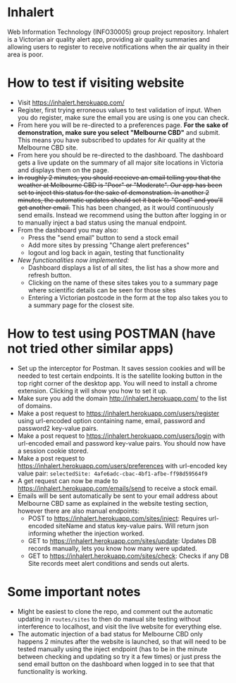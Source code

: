 # Inhalert
Web Information Technology (INFO30005) group project repository. Inhalert is a Victorian air quality alert app, providing air quality summaries
and allowing users to register to receive notifications when the air quality in their area is poor.

# How to test if visiting website
* Visit https://inhalert.herokuapp.com/
* Register, first trying erroneous values to test validation of input. When you do register, make sure the email you are using is one you can check.
* From here you will be re-directed to a preferences page. **For the sake of demonstration, make sure you select "Melbourne CBD"**
and submit. This means you have subscribed to updates for Air quality at the Melbourne CBD site.
* From here you should be re-directed to the dashboard. The dashboard gets a live update on the summary of all major site locations in Victoria and displays them on the page.
* ~~In roughly 2 minutes, you should receieve an email telling you that the weather at Melbourne CBD is "Poor" or "Moderate". Our app has been set to inject this status for the sake of demonstration.
In another 2 minutes, the automatic updates should set it back to "Good" and you'll get another email.~~ This has been changed, as it would continuously send emails. Instead we recommend using the button after logging in or to manually inject a bad status using the manual endpoint.
* From the dashboard you may also:
    * Press the "send email" button to send a stock email
    * Add more sites by pressing "Change alert preferences"
    * logout and log back in again, testing that functionality
* _New functionalities now implemented:_
    * Dashboard displays a list of all sites, the list has a show more and refresh button.
    * Clicking on the name of these sites takes you to a summary page where scientific details can be seen for those sites
    * Entering a Victorian postcode in the form at the top also takes you to a summary page for the closest site.

# How to test using POSTMAN (have not tried other similar apps)
* Set up the interceptor for Postman. It saves session cookies and will be needed to test certain endpoints. 
It is the satellite looking button in the top right corner of the desktop app. You will need to install a chrome extension. Clicking it will show you how to set it up. 
* Make sure you add the domain http://inhalert.herokuapp.com/ to the list of domains.
* Make a post request to https://inhalert.herokuapp.com/users/register using
url-encoded option containing name, email, password and password2 key-value pairs.
* Make a post request to https://inhalert.herokuapp.com/users/login with url-encoded email and password key-value pairs. You should now have a session cookie stored.
* Make a post request to https://inhalert.herokuapp.com/users/preferences with url-encoded key value pair:
`selectedSite: 4afe6adc-cbac-4bf1-afbe-ff98d59564f9`
* A get request can now be made to https://inhalert.herokuapp.com/emails/send to receive a stock email. 
* Emails will be sent automatically be sent to your email address about Melbourne CBD same as explained in the website testing section, however there are also manual endpoints:
    * POST to https://inhalert.herokuapp.com/sites/inject: Requires url-encoded siteName and status key-value pairs. Will return json informing whether the injection worked.
    * GET to https://inhalert.herokuapp.com/sites/update: Updates DB records manually, lets you know how many were updated.
    * GET to https://inhalert.herokuapp.com/sites/check: Checks if any DB Site records meet alert conditions and sends out alerts.
    
# Some important notes
* Might be easiest to clone the repo, and comment out the automatic updating in `routes/sites` to then do manual site testing without interference to localhost, and visit the live website for everything else.
* The automatic injection of a bad status for Melbourne CBD only happens 2 minutes after the website is launched, so that will need to be tested manually using the inject endpoint (has to be in the minute between checking and updating so try it a few times) or just press the send email button on the dashboard when logged in to see that that functionality is working.

